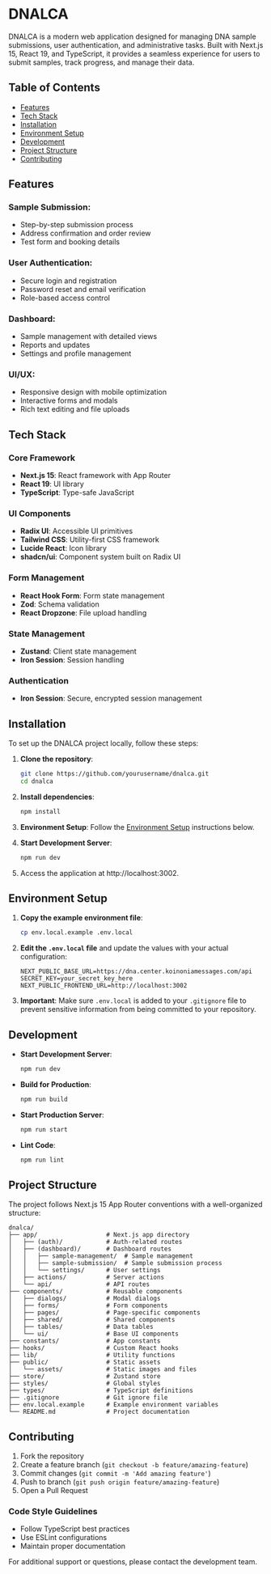 # DNALCA

DNALCA is a modern web application designed for managing DNA sample submissions, user authentication, and administrative tasks. Built with Next.js 15, React 19, and TypeScript, it provides a seamless experience for users to submit samples, track progress, and manage their data.

## Table of Contents

- [Features](#features)
- [Tech Stack](#tech-stack)
- [Installation](#installation)
- [Environment Setup](#environment-setup)
- [Development](#development)
- [Project Structure](#project-structure)
- [Contributing](#contributing)

## Features

### Sample Submission:

- Step-by-step submission process
- Address confirmation and order review
- Test form and booking details

### User Authentication:

- Secure login and registration
- Password reset and email verification
- Role-based access control

### Dashboard:

- Sample management with detailed views
- Reports and updates
- Settings and profile management

### UI/UX:

- Responsive design with mobile optimization
- Interactive forms and modals
- Rich text editing and file uploads

## Tech Stack

### Core Framework

- **Next.js 15**: React framework with App Router
- **React 19**: UI library
- **TypeScript**: Type-safe JavaScript

### UI Components

- **Radix UI**: Accessible UI primitives
- **Tailwind CSS**: Utility-first CSS framework
- **Lucide React**: Icon library
- **shadcn/ui**: Component system built on Radix UI

### Form Management

- **React Hook Form**: Form state management
- **Zod**: Schema validation
- **React Dropzone**: File upload handling

### State Management

- **Zustand**: Client state management
- **Iron Session**: Session handling

### Authentication

- **Iron Session**: Secure, encrypted session management

## Installation

To set up the DNALCA project locally, follow these steps:

1. **Clone the repository**:

   ```sh
   git clone https://github.com/yourusername/dnalca.git
   cd dnalca
   ```

2. **Install dependencies**:

   ```sh
   npm install
   ```

3. **Environment Setup**:
   Follow the [Environment Setup](#environment-setup) instructions below.

4. **Start Development Server**:

   ```sh
   npm run dev
   ```

5. Access the application at http://localhost:3002.

## Environment Setup

1. **Copy the example environment file**:

   ```sh
   cp env.local.example .env.local
   ```

2. **Edit the `.env.local` file** and update the values with your actual configuration:

   ```env
   NEXT_PUBLIC_BASE_URL=https://dna.center.koinoniamessages.com/api
   SECRET_KEY=your_secret_key_here
   NEXT_PUBLIC_FRONTEND_URL=http://localhost:3002
   ```

3. **Important**: Make sure `.env.local` is added to your `.gitignore` file to prevent sensitive information from being committed to your repository.

## Development

- **Start Development Server**:

  ```sh
  npm run dev
  ```

- **Build for Production**:

  ```sh
  npm run build
  ```

- **Start Production Server**:

  ```sh
  npm run start
  ```

- **Lint Code**:
  ```sh
  npm run lint
  ```

## Project Structure

The project follows Next.js 15 App Router conventions with a well-organized structure:

```
dnalca/
├── app/                   # Next.js app directory
│   ├── (auth)/            # Auth-related routes
│   ├── (dashboard)/       # Dashboard routes
│   │   ├── sample-management/  # Sample management
│   │   ├── sample-submission/  # Sample submission process
│   │   └── settings/      # User settings
│   ├── actions/           # Server actions
│   └── api/               # API routes
├── components/            # Reusable components
│   ├── dialogs/           # Modal dialogs
│   ├── forms/             # Form components
│   ├── pages/             # Page-specific components
│   ├── shared/            # Shared components
│   ├── tables/            # Data tables
│   └── ui/                # Base UI components
├── constants/             # App constants
├── hooks/                 # Custom React hooks
├── lib/                   # Utility functions
├── public/                # Static assets
│   └── assets/            # Static images and files
├── store/                 # Zustand store
├── styles/                # Global styles
├── types/                 # TypeScript definitions
├── .gitignore             # Git ignore file
├── env.local.example      # Example environment variables
└── README.md              # Project documentation
```

## Contributing

1. Fork the repository
2. Create a feature branch (`git checkout -b feature/amazing-feature`)
3. Commit changes (`git commit -m 'Add amazing feature'`)
4. Push to branch (`git push origin feature/amazing-feature`)
5. Open a Pull Request

### Code Style Guidelines

- Follow TypeScript best practices
- Use ESLint configurations
- Maintain proper documentation

For additional support or questions, please contact the development team.
